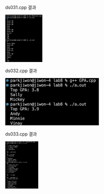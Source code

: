 ds031.cpp 결과<br>

<img src= 'https://github.com/jiwonpark831/22300323_PJW_DS/blob/main/lab8/results/MyStack.png' height = 150>

ds032.cpp 결과<br>

<img src= 'https://github.com/jiwonpark831/22300323_PJW_DS/blob/main/lab8/results/GPA.png' height = 150>

ds033.cpp 결과<br>

<img src= 'https://github.com/jiwonpark831/22300323_PJW_DS/blob/main/lab8/results/CouponStack.png' height = 150>